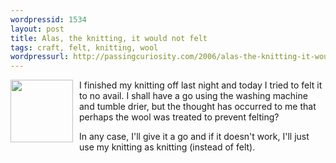 ```yaml
---
wordpressid: 1534
layout: post
title: Alas, the knitting, it would not felt
tags: craft, felt, knitting, wool
wordpressurl: http://passingcuriosity.com/2006/alas-the-knitting-it-would-not-felt/
---
```


<a href="http://photos1.blogger.com/blogger/5615/352/1600/knitting.jpg"><img style="margin: 0pt 10px 10px 0pt; float: left; cursor: pointer; width: 100px;" src="http://photos1.blogger.com/blogger/5615/352/200/knitting.jpg" border="0" alt="" /></a> I finished my knitting off last night and today I tried to felt it to no avail. I shall have a go using the washing machine and tumble drier, but the thought has occurred to me that perhaps the wool was treated to prevent felting?

In any case, I'll give it a go and if it doesn't work, I'll just use my knitting as knitting (instead of felt).
